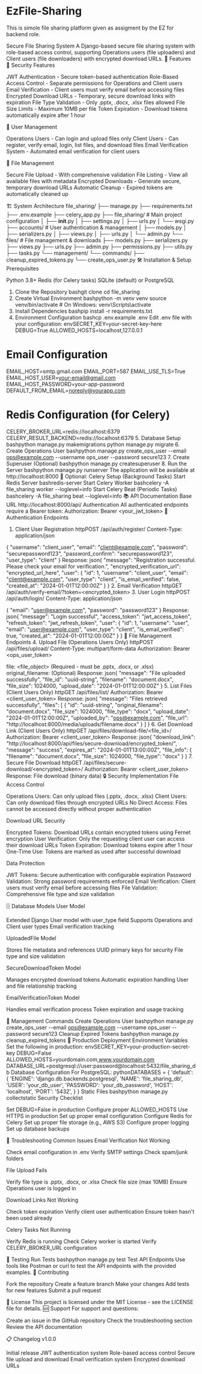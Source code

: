 # EzFile-Sharing
This is simole file sharing platform given as assigment by the EZ for backend role.

Secure File Sharing System
A Django-based secure file sharing system with role-based access control, supporting Operations users (file uploaders) and Client users (file downloaders) with encrypted download URLs.
🚀 Features
🔐 Security Features

JWT Authentication - Secure token-based authentication
Role-Based Access Control - Separate permissions for Operations and Client users
Email Verification - Client users must verify email before accessing files
Encrypted Download URLs - Temporary, secure download links with expiration
File Type Validation - Only .pptx, .docx, .xlsx files allowed
File Size Limits - Maximum 10MB per file
Token Expiration - Download tokens automatically expire after 1 hour

👥 User Management

Operations Users - Can login and upload files only
Client Users - Can register, verify email, login, list files, and download files
Email Verification System - Automated email verification for client users

📁 File Management

Secure File Upload - With comprehensive validation
File Listing - View all available files with metadata
Encrypted Downloads - Generate secure, temporary download URLs
Automatic Cleanup - Expired tokens are automatically cleaned up

🏗️ System Architecture
file_sharing/
├── manage.py
├── requirements.txt
├── .env.example
├── celery_app.py
├── file_sharing/          # Main project configuration
│   ├── __init__.py
│   ├── settings.py
│   ├── urls.py
│   └── wsgi.py
├── accounts/              # User authentication & management
│   ├── models.py
│   ├── serializers.py
│   ├── views.py
│   ├── urls.py
│   └── admin.py
└── files/                 # File management & downloads
    ├── models.py
    ├── serializers.py
    ├── views.py
    ├── urls.py
    ├── admin.py
    ├── permissions.py
    ├── utils.py
    ├── tasks.py
    └── management/
        └── commands/
            ├── cleanup_expired_tokens.py
            └── create_ops_user.py
🛠️ Installation & Setup
Prerequisites

Python 3.8+
Redis (for Celery tasks)
SQLite (default) or PostgreSQL

1. Clone the Repository
bashgit clone <your-repo-url>
cd file_sharing
2. Create Virtual Environment
bashpython -m venv venv
source venv/bin/activate  # On Windows: venv\Scripts\activate
3. Install Dependencies
bashpip install -r requirements.txt
4. Environment Configuration
bashcp .env.example .env
Edit .env file with your configuration:
envSECRET_KEY=your-secret-key-here
DEBUG=True
ALLOWED_HOSTS=localhost,127.0.0.1

# Email Configuration
EMAIL_HOST=smtp.gmail.com
EMAIL_PORT=587
EMAIL_USE_TLS=True
EMAIL_HOST_USER=your-email@gmail.com
EMAIL_HOST_PASSWORD=your-app-password
DEFAULT_FROM_EMAIL=noreply@yourapp.com

# Redis Configuration (for Celery)
CELERY_BROKER_URL=redis://localhost:6379
CELERY_RESULT_BACKEND=redis://localhost:6379
5. Database Setup
bashpython manage.py makemigrations
python manage.py migrate
6. Create Operations User
bashpython manage.py create_ops_user --email ops@example.com --username ops_user --password secure123
7. Create Superuser (Optional)
bashpython manage.py createsuperuser
8. Run the Server
bashpython manage.py runserver
The application will be available at http://localhost:8000
🔧 Optional: Celery Setup (Background Tasks)
Start Redis Server
bashredis-server
Start Celery Worker
bashcelery -A file_sharing worker --loglevel=info
Start Celery Beat (Periodic Tasks)
bashcelery -A file_sharing beat --loglevel=info
📚 API Documentation
Base URL
http://localhost:8000/api/
Authentication
All authenticated endpoints require a Bearer token:
Authorization: Bearer <your_jwt_token>
🔐 Authentication Endpoints
1. Client User Registration
httpPOST /api/auth/register/
Content-Type: application/json

{
    "username": "client_user",
    "email": "client@example.com",
    "password": "securepassword123",
    "password_confirm": "securepassword123",
    "user_type": "client"
}
Response:
json{
    "message": "Registration successful. Please check your email for verification.",
    "encrypted_verification_url": "encrypted_url_here",
    "user": {
        "id": 1,
        "username": "client_user",
        "email": "client@example.com",
        "user_type": "client",
        "is_email_verified": false,
        "created_at": "2024-01-01T12:00:00Z"
    }
}
2. Email Verification
httpGET /api/auth/verify-email/?token=<encrypted_token>
3. User Login
httpPOST /api/auth/login/
Content-Type: application/json

{
    "email": "user@example.com",
    "password": "password123"
}
Response:
json{
    "message": "Login successful",
    "access_token": "jwt_access_token",
    "refresh_token": "jwt_refresh_token",
    "user": {
        "id": 1,
        "username": "user",
        "email": "user@example.com",
        "user_type": "client",
        "is_email_verified": true,
        "created_at": "2024-01-01T12:00:00Z"
    }
}
📁 File Management Endpoints
4. Upload File (Operations Users Only)
httpPOST /api/files/upload/
Content-Type: multipart/form-data
Authorization: Bearer <ops_user_token>

file: <file_object>  (Required - must be .pptx, .docx, or .xlsx)
original_filename: <string>  (Optional)
Response:
json{
    "message": "File uploaded successfully",
    "file_id": "uuid-string",
    "filename": "document.docx",
    "file_size": 1024000,
    "upload_date": "2024-01-01T12:00:00Z"
}
5. List Files (Client Users Only)
httpGET /api/files/list/
Authorization: Bearer <client_user_token>
Response:
json{
    "message": "Files retrieved successfully",
    "files": [
        {
            "id": "uuid-string",
            "original_filename": "document.docx",
            "file_size": 1024000,
            "file_type": "docx",
            "upload_date": "2024-01-01T12:00:00Z",
            "uploaded_by": "ops@example.com",
            "file_url": "http://localhost:8000/media/uploads/filename.docx"
        }
    ]
}
6. Get Download Link (Client Users Only)
httpGET /api/files/download-file/<file_id>/
Authorization: Bearer <client_user_token>
Response:
json{
    "download_link": "http://localhost:8000/api/files/secure-download/encrypted_token/",
    "message": "success",
    "expires_at": "2024-01-01T13:00:00Z",
    "file_info": {
        "filename": "document.docx",
        "file_size": 1024000,
        "file_type": "docx"
    }
}
7. Secure File Download
httpGET /api/files/secure-download/<encrypted_token>/
Authorization: Bearer <client_user_token>
Response: File download (binary data)
🔒 Security Implementation
File Access Control

Operations Users: Can only upload files (.pptx, .docx, .xlsx)
Client Users: Can only download files through encrypted URLs
No Direct Access: Files cannot be accessed directly without proper authentication

Download URL Security

Encrypted Tokens: Download URLs contain encrypted tokens using Fernet encryption
User Verification: Only the requesting client user can access their download URLs
Token Expiration: Download tokens expire after 1 hour
One-Time Use: Tokens are marked as used after successful download

Data Protection

JWT Tokens: Secure authentication with configurable expiration
Password Validation: Strong password requirements enforced
Email Verification: Client users must verify email before accessing files
File Validation: Comprehensive file type and size validation

🗄️ Database Models
User Model

Extended Django User model with user_type field
Supports Operations and Client user types
Email verification tracking

UploadedFile Model

Stores file metadata and references
UUID primary keys for security
File type and size validation

SecureDownloadToken Model

Manages encrypted download tokens
Automatic expiration handling
User and file relationship tracking

EmailVerificationToken Model

Handles email verification process
Token expiration and usage tracking

🔧 Management Commands
Create Operations User
bashpython manage.py create_ops_user --email ops@example.com --username ops_user --password secure123
Cleanup Expired Tokens
bashpython manage.py cleanup_expired_tokens
🚀 Production Deployment
Environment Variables
Set the following in production:
envSECRET_KEY=your-production-secret-key
DEBUG=False
ALLOWED_HOSTS=yourdomain.com,www.yourdomain.com
DATABASE_URL=postgresql://user:password@localhost:5432/file_sharing_db
Database Configuration
For PostgreSQL:
pythonDATABASES = {
    'default': {
        'ENGINE': 'django.db.backends.postgresql',
        'NAME': 'file_sharing_db',
        'USER': 'your_db_user',
        'PASSWORD': 'your_db_password',
        'HOST': 'localhost',
        'PORT': '5432',
    }
}
Static Files
bashpython manage.py collectstatic
Security Checklist

 Set DEBUG=False in production
 Configure proper ALLOWED_HOSTS
 Use HTTPS in production
 Set up proper email configuration
 Configure Redis for Celery
 Set up proper file storage (e.g., AWS S3)
 Configure proper logging
 Set up database backups

🐛 Troubleshooting
Common Issues
Email Verification Not Working

Check email configuration in .env
Verify SMTP settings
Check spam/junk folders

File Upload Fails

Verify file type is .pptx, .docx, or .xlsx
Check file size (max 10MB)
Ensure Operations user is logged in

Download Links Not Working

Check token expiration
Verify client user authentication
Ensure token hasn't been used already

Celery Tasks Not Running

Verify Redis is running
Check Celery worker is started
Verify CELERY_BROKER_URL configuration

📝 Testing
Run Tests
bashpython manage.py test
Test API Endpoints
Use tools like Postman or curl to test the API endpoints with the provided examples.
🤝 Contributing

Fork the repository
Create a feature branch
Make your changes
Add tests for new features
Submit a pull request

📄 License
This project is licensed under the MIT License - see the LICENSE file for details.
🆘 Support
For support and questions:

Create an issue in the GitHub repository
Check the troubleshooting section
Review the API documentation

📋 Changelog
v1.0.0

Initial release
JWT authentication system
Role-based access control
Secure file upload and download
Email verification system
Encrypted download URLs
